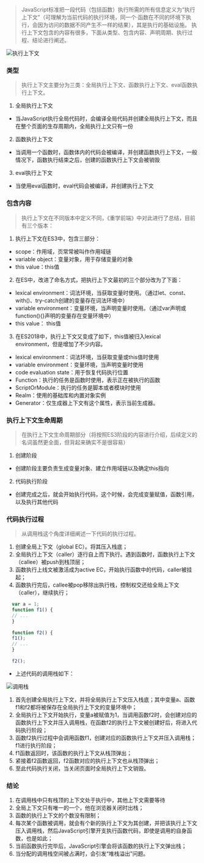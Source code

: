 > JavaScript标准把一段代码（包括函数）执行所需的所有信息定义为“执行上下文”（可理解为当前代码的执行环境，同一个·函数在不同的环境下执行，会因为访问的数据不同产生不一样的结果），其是执行的基础设施。
> 执行上下文包含的内容有很多，下面从类型、包含内容、声明周期、执行过程、结论进行阐述。

![执行上下文](https://mmbiz.qpic.cn/mmbiz/q4qrl2ddrUvpicwHVoPstZTndP6UhKkxCIUFKxubGT937ouUM9NfZ0EwzLHY0xtygtbZUQIKcmSG3HhkEpk9nvg/640?wx_fmt=other&tp=webp&wxfrom=5&wx_lazy=1&wx_co=1)

### 类型

> 执行上下文主要分为三类：全局执行上下文、函数执行上下文、eval函数执行上下文。

1. 全局执行上下文
  - 当JavaScript执行全局代码时，会编译全局代码并创建全局执行上下文，而且在整个页面的生存周期内，全局执行上文只有一份

2. 函数执行上下文
  - 当调用一个函数时，函数体内的代码会被编译，并创建函数执行上下文，一般情况下，函数执行结束之后，创建的函数执行上下文会被销毁

3. eval执行上下文
  - 当使用eval函数时，eval代码会被编译，并创建执行上下文

### 包含内容

> 执行上下文在不同版本中定义不同，《重学前端》中对此进行了总结，目前有三个版本：

1. 执行上下文在ES3中，包含三部分：
  - scope：作用域，页常常被叫作作用域链
  - variable object：变量对象，用于存储变量的对象
  - this value：this值

2. 在ES中，改进了命名方式，把执行上下文最初的三个部分改为了下面：
  - lexical environment：词法环境，当获取变量时使用。（通过let、const、with()、try-catch创建的变量存在词法环境中）
  - variable environment：变量环境，当声明变量时使用。（通过var声明或function(){}声明的变量存在变量环境中）
  - this value： this值

3. 在ES2018中，执行上下文又变成了如下，this值被归入lexical environment，但是增加了不少内容。
  - lexical environment：词法环境，当获取变量或this值时使用
  - variable environment：变量环境，当声明变量时使用
  - code evaluation state：用于恢复代码执行位置
  - Function：执行的任务是函数时使用，表示正在被执行的函数
  - ScriptOrModule：执行的任务是脚本或者模块时使用
  - Realm：使用的基础库和内置对象实例
  - Generator：仅生成器上下文有这个属性，表示当前生成器。

### 执行上下文生命周期

> 在执行上下文生命周期部分（将按照ES3阶段的内容进行介绍，后续定义的名词虽然更全面，但背起来确实不是很容易）

1. 创建阶段
  - 创建阶段主要负责生成变量对象、建立作用域链以及确定this指向

2. 代码执行阶段
  - 创建完成之后，就会开始执行代码，这个时候，会完成变量赋值，函数引用，以及执行其他代码

### 代码执行过程

> 从调用栈这个角度详细阐述一下代码的执行过程。

1. 创建全局上下文（global EC）。将其压入栈底；
2. 全局执行上下文（caller）逐行自上而下执行。遇到函数时，函数执行上下文（callee）被push到栈顶层；
3. 函数执行上线文被激活成为active EC，开始执行函数中的代码，caller被挂起；
4. 函数执行完后，callee被pop移除出执行栈，控制权交还给全局上下文（caller），继续执行；

```js
  var a = 1;
  function f1() {
  // ...
  }
  
  function f2() {
  f1();
  // ...
  }
  
  f2();
```

- 上述代码的调用栈如下：

![调用栈](https://mmbiz.qpic.cn/mmbiz_png/q4qrl2ddrUvpicwHVoPstZTndP6UhKkxCVUcUgMwTyo02cIVYpexZxF0veQgw4RIvnPRcWAYj8CmD0PBkXPCtww/640?wx_fmt=png&tp=webp&wxfrom=5&wx_lazy=1&wx_co=1)

1. 首先创建全局执行上下文，并将全局执行上下文压入栈底；其中变量a、函数f1和f2都将被保存在全局执行上下文的变量环境中；
2. 全局执行上下文开始执行，变量a被赋值为1，当调用函数f2时，会创建对应的函数执行上下文并压入调用栈，在函数f2的执行上下文被创建好后，将进入代码执行阶段；
3. 函数f2执行过程中会调用函数f1，创建对应的函数执行上下文并压入调用栈；f1进行执行阶段；
4. f1函数返回时，该函数的执行上下文从栈顶弹出；
5. 紧接着f2函数返回，f2函数对应的执行上下文也从栈顶弹出；
6. 至此代码执行关闭，当关闭页面时全局执行上下文销毁。

### 结论

1. 在调用栈中只有栈顶的上下文处于执行中，其他上下文需要等待
2. 全局上下文只有唯一的一个，他在浏览器关闭时出栈；
3. 函数的执行上下文的个数没有限制；
4. 每次某个函数被调用，就会有个新的执行上下文为其创建，并把该执行上下文压入调用栈，然后JavaScript引擎开支执行函数代码，即使是调用的自身函数，也是如此；
5. 当前函数执行完毕后，JavaScript引擎会将该函数的执行上下文弹出栈；
6. 当分配的调用栈空间被占满时，会引发“堆栈溢出”问题。


